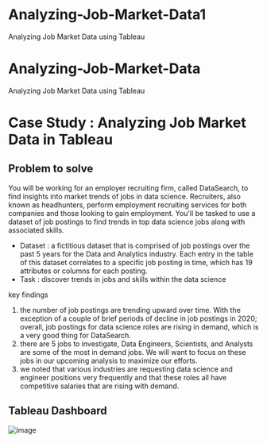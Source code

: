 # Analyzing-Job-Market-Data1
 Analyzing Job Market Data using Tableau

 # Analyzing-Job-Market-Data
Analyzing Job Market Data using Tableau
# Case Study : Analyzing Job Market Data in Tableau

## Problem to solve
You will be working for an employer recruiting firm, called DataSearch, to find insights into market trends of jobs in data science. Recruiters, also known as headhunters, perform employment recruiting services for both companies and those looking to gain employment. You'll be tasked to use a dataset of job postings to find trends in top data science jobs along with associated skills.

- Dataset : a fictitious dataset that is comprised of job postings over the past 5 years for the Data and Analytics industry. Each entry in the table of this dataset correlates to a specific job posting in time, which has 19 attributes or columns for each posting.
- Task : discover trends in jobs and skills within the data  science

key findings
1. the number of job postings are trending upward over time. With the exception of a couple of brief periods of decline in job postings in 2020; overall, job postings for data science roles are rising in demand, which is a very good thing for DataSearch. 
2. there are 5 jobs to investigate, Data Engineers, Scientists, and Analysts are some of the most in demand jobs. We will want to focus on these jobs in our upcoming analysis to maximize our efforts.
3. we noted that various industries are requesting data science and engineer positions very frequently and that these roles all have competitive salaries that are rising with demand.


## Tableau Dashboard

![image](https://github.com/windipangesti12/Analyzing-Job-Market-Data-in-Tableau/assets/133766866/e1293c6f-da5d-41f2-a2cf-3d9d73adc869)

